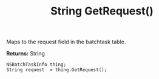 ﻿---
uid: crmscript_ref_NSBatchTaskInfo_GetRequest
title: String GetRequest()
intellisense: NSBatchTaskInfo.GetRequest
keywords: NSBatchTaskInfo, GetRequest
so.topic: reference
---

Maps to the request field in the batchtask table.

**Returns:** String


```crmscript
NSBatchTaskInfo thing;
String request  = thing.GetRequest();
```


